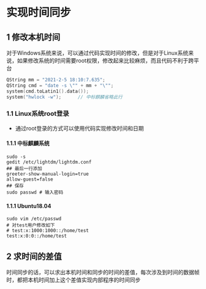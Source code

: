 # 实现时间同步    

## 1 修改本机时间    
对于Windows系统来说，可以通过代码实现时间的修改，但是对于Linux系统来说，如果修改系统的时间需要root权限，修改起来比较麻烦，而且代码不利于跨平台       

```C++
QString mm = "2021-2-5 18:10:7.635";
QString cmd = "date -s \"" + mm + "\"";
system(cmd.toLatin1().data());
system("hwlock -w");      // 中标麒麟省略此行
```

### 1.1 Linux系统root登录     
- 通过root登录的方式可以使用代码实现修改时间和日期    

#### 1.1.1 中标麒麟系统   
```shell
sudo -s
gedit /etc/lightdm/lightdm.conf  
## 最后一行添加  
greeter-show-manual-login=true
allow-guest=false
## 保存
sudo passwd # 输入密码
```


#### 1.1.1 Ubuntu18.04    
```shell
sudo vim /etc/passwd
# 对test用户修改如下  
# test:x:1000:1000::/home/test
test:x:0:0::/home/test
```


## 2 求时间的差值   
时间同步的话，可以求出本机时间和同步的时间的差值，每次涉及到时间的数据帧时，都把本机时间加上这个差值实现内部程序的时间同步    